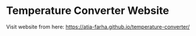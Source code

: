 # Temperature Converter Website
Visit website from here: https://atia-farha.github.io/temperature-converter/
